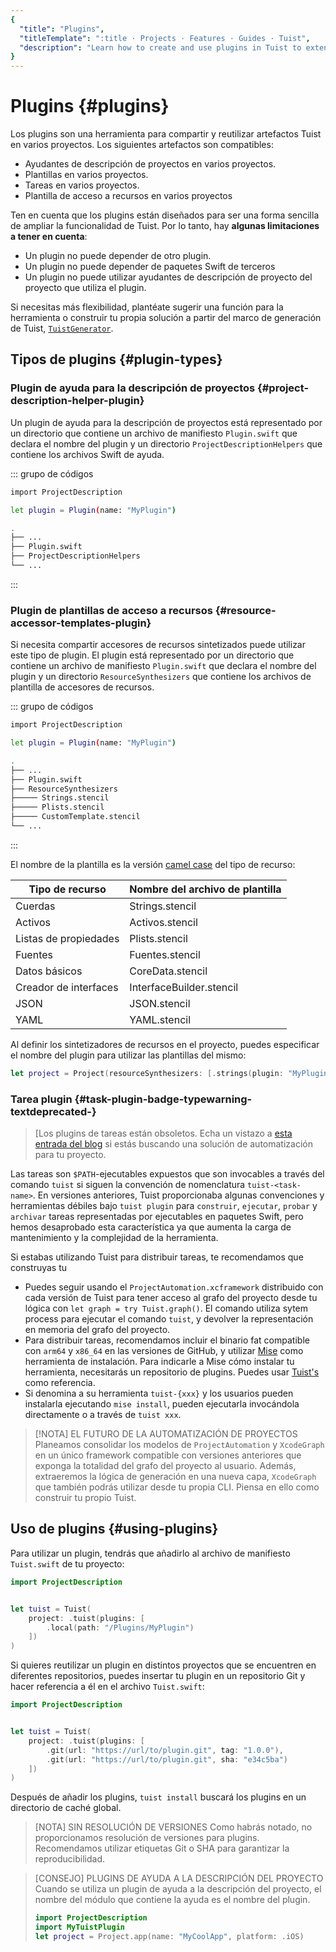 ```yaml
---
{
  "title": "Plugins",
  "titleTemplate": ":title · Projects · Features · Guides · Tuist",
  "description": "Learn how to create and use plugins in Tuist to extend its functionality."
}
---
```

# Plugins {#plugins}

Los plugins son una herramienta para compartir y reutilizar artefactos Tuist en
varios proyectos. Los siguientes artefactos son compatibles:

- <LocalizedLink href="/guides/features/projects/code-sharing">Ayudantes de
  descripción de proyectos</LocalizedLink> en varios proyectos.
- <LocalizedLink href="/guides/features/projects/templates">Plantillas</LocalizedLink>
  en varios proyectos.
- Tareas en varios proyectos.
- <LocalizedLink href="/guides/features/projects/synthesized-files">Plantilla de
  acceso a recursos</LocalizedLink> en varios proyectos

Ten en cuenta que los plugins están diseñados para ser una forma sencilla de
ampliar la funcionalidad de Tuist. Por lo tanto, hay **algunas limitaciones a
tener en cuenta**:

- Un plugin no puede depender de otro plugin.
- Un plugin no puede depender de paquetes Swift de terceros
- Un plugin no puede utilizar ayudantes de descripción de proyecto del proyecto
  que utiliza el plugin.

Si necesitas más flexibilidad, plantéate sugerir una función para la herramienta
o construir tu propia solución a partir del marco de generación de Tuist,
[`TuistGenerator`](https://github.com/tuist/tuist/tree/main/Sources/TuistGenerator).

## Tipos de plugins {#plugin-types}

### Plugin de ayuda para la descripción de proyectos {#project-description-helper-plugin}

Un plugin de ayuda para la descripción de proyectos está representado por un
directorio que contiene un archivo de manifiesto `Plugin.swift` que declara el
nombre del plugin y un directorio `ProjectDescriptionHelpers` que contiene los
archivos Swift de ayuda.

::: grupo de códigos
```bash [Plugin.swift]
import ProjectDescription

let plugin = Plugin(name: "MyPlugin")
```
```bash [Directory structure]
.
├── ...
├── Plugin.swift
├── ProjectDescriptionHelpers
└── ...
```
:::

### Plugin de plantillas de acceso a recursos {#resource-accessor-templates-plugin}

Si necesita compartir
<LocalizedLink href="/guides/features/projects/synthesized-files#resource-accessors">accesores
de recursos sintetizados</LocalizedLink> puede utilizar este tipo de plugin. El
plugin está representado por un directorio que contiene un archivo de manifiesto
`Plugin.swift` que declara el nombre del plugin y un directorio
`ResourceSynthesizers` que contiene los archivos de plantilla de accesores de
recursos.


::: grupo de códigos
```bash [Plugin.swift]
import ProjectDescription

let plugin = Plugin(name: "MyPlugin")
```
```bash [Directory structure]
.
├── ...
├── Plugin.swift
├── ResourceSynthesizers
├───── Strings.stencil
├───── Plists.stencil
├───── CustomTemplate.stencil
└── ...
```
:::

El nombre de la plantilla es la versión [camel
case](https://en.wikipedia.org/wiki/Camel_case) del tipo de recurso:

| Tipo de recurso       | Nombre del archivo de plantilla |
| --------------------- | ------------------------------- |
| Cuerdas               | Strings.stencil                 |
| Activos               | Activos.stencil                 |
| Listas de propiedades | Plists.stencil                  |
| Fuentes               | Fuentes.stencil                 |
| Datos básicos         | CoreData.stencil                |
| Creador de interfaces | InterfaceBuilder.stencil        |
| JSON                  | JSON.stencil                    |
| YAML                  | YAML.stencil                    |

Al definir los sintetizadores de recursos en el proyecto, puedes especificar el
nombre del plugin para utilizar las plantillas del mismo:

```swift
let project = Project(resourceSynthesizers: [.strings(plugin: "MyPlugin")])
```

### Tarea plugin <Badge type="warning" text="deprecated" /> {#task-plugin-badge-typewarning-textdeprecated-}

> [Los plugins de tareas están obsoletos. Echa un vistazo a [esta entrada del
> blog](https://tuist.dev/blog/2025/04/15/automation-in-swift-projects) si estás
> buscando una solución de automatización para tu proyecto.

Las tareas son `$PATH`-ejecutables expuestos que son invocables a través del
comando `tuist` si siguen la convención de nomenclatura `tuist-<task-name>`. En
versiones anteriores, Tuist proporcionaba algunas convenciones y herramientas
débiles bajo `tuist plugin` para `construir`, `ejecutar`, `probar` y `archivar`
tareas representadas por ejecutables en paquetes Swift, pero hemos desaprobado
esta característica ya que aumenta la carga de mantenimiento y la complejidad de
la herramienta.</task-name>

Si estabas utilizando Tuist para distribuir tareas, te recomendamos que
construyas tu
- Puedes seguir usando el `ProjectAutomation.xcframework` distribuido con cada
  versión de Tuist para tener acceso al grafo del proyecto desde tu lógica con
  `let graph = try Tuist.graph()`. El comando utiliza sytem process para
  ejecutar el comando `tuist`, y devolver la representación en memoria del grafo
  del proyecto.
- Para distribuir tareas, recomendamos incluir el binario fat compatible con
  `arm64` y `x86_64` en las versiones de GitHub, y utilizar
  [Mise](https://mise.jdx.dev) como herramienta de instalación. Para indicarle a
  Mise cómo instalar tu herramienta, necesitarás un repositorio de plugins.
  Puedes usar [Tuist's](https://github.com/asdf-community/asdf-tuist) como
  referencia.
- Si denomina a su herramienta `tuist-{xxx}` y los usuarios pueden instalarla
  ejecutando `mise install`, pueden ejecutarla invocándola directamente o a
  través de `tuist xxx`.

> [!NOTA] EL FUTURO DE LA AUTOMATIZACIÓN DE PROYECTOS Planeamos consolidar los
> modelos de `ProjectAutomation` y `XcodeGraph` en un único framework compatible
> con versiones anteriores que exponga la totalidad del grafo del proyecto al
> usuario. Además, extraeremos la lógica de generación en una nueva capa,
> `XcodeGraph` que también podrás utilizar desde tu propia CLI. Piensa en ello
> como construir tu propio Tuist.

## Uso de plugins {#using-plugins}

Para utilizar un plugin, tendrás que añadirlo al archivo de manifiesto
<LocalizedLink href="/references/project-description/structs/tuist">`Tuist.swift`</LocalizedLink>
de tu proyecto:

```swift
import ProjectDescription


let tuist = Tuist(
    project: .tuist(plugins: [
        .local(path: "/Plugins/MyPlugin")
    ])
)
```

Si quieres reutilizar un plugin en distintos proyectos que se encuentren en
diferentes repositorios, puedes insertar tu plugin en un repositorio Git y hacer
referencia a él en el archivo `Tuist.swift`:

```swift
import ProjectDescription


let tuist = Tuist(
    project: .tuist(plugins: [
        .git(url: "https://url/to/plugin.git", tag: "1.0.0"),
        .git(url: "https://url/to/plugin.git", sha: "e34c5ba")
    ])
)
```

Después de añadir los plugins, `tuist install` buscará los plugins en un
directorio de caché global.

> [NOTA] SIN RESOLUCIÓN DE VERSIONES Como habrás notado, no proporcionamos
> resolución de versiones para plugins. Recomendamos utilizar etiquetas Git o
> SHA para garantizar la reproducibilidad.

> [CONSEJO] PLUGINS DE AYUDA A LA DESCRIPCIÓN DEL PROYECTO Cuando se utiliza un
> plugin de ayuda a la descripción del proyecto, el nombre del módulo que
> contiene la ayuda es el nombre del plugin.
> ```swift
> import ProjectDescription
> import MyTuistPlugin
> let project = Project.app(name: "MyCoolApp", platform: .iOS)
> ```

